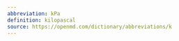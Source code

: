 ```yaml
---
abbreviation: kPa
definition: kilopascal
source: https://openmd.com/dictionary/abbreviations/k
---
```

